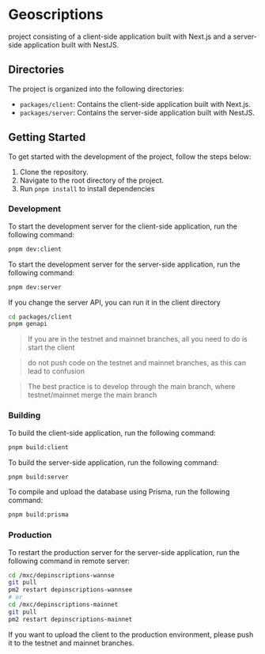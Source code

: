 # Geoscriptions

project consisting of a client-side application built with Next.js and a server-side application built with NestJS.

## Directories

The project is organized into the following directories:

- `packages/client`: Contains the client-side application built with Next.js.
- `packages/server`: Contains the server-side application built with NestJS.

## Getting Started

To get started with the development of the project, follow the steps below:

1. Clone the repository.
2. Navigate to the root directory of the project.
3. Run `pnpm install` to install dependencies

### Development

To start the development server for the client-side application, run the following command:

```sh
pnpm dev:client
```

To start the development server for the server-side application, run the following command:

```sh
pnpm dev:server
```

If you change the server API, you can run it in the client directory

```sh
cd packages/client
pnpm genapi
```

> If you are in the testnet and mainnet branches, all you need to do is start the client

> do not push code on the testnet and mainnet branches, as this can lead to confusion

> The best practice is to develop through the main branch, where testnet/mainnet merge the main branch
### Building

To build the client-side application, run the following command:

```sh
pnpm build:client
```

To build the server-side application, run the following command:

```sh
pnpm build:server
```

To compile and upload the database using Prisma, run the following command:

```sh
pnpm build:prisma
```

### Production

To restart the production server for the server-side application, run the following command in remote server:

```sh
cd /mxc/depinscriptions-wannse
git pull
pm2 restart depinscriptions-wannsee
# or
cd /mxc/depinscriptions-mainnet
git pull
pm2 restart depinscriptions-mainnet
```

If you want to upload the client to the production environment, please push it to the testnet and mainnet branches.
